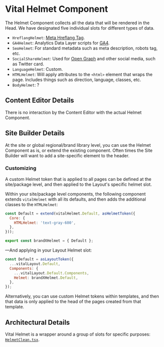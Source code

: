 # Vital Helmet Component

The Helmet Component collects all the data that will be rendered in the Head. We have designated
five individual slots for different types of data.

- `HreflangHelmet`: [Meta Hreflang Tag](https://moz.com/learn/seo/hreflang-tag ':target=_blank').
- `GA4Helmet`: Analytics Data Layer scripts for [GA4](https://developers.google.com/analytics/
  ':target=_blank').
- `SeoHelmet`: For standard metadata such as meta description, robots tag, etc.
- `SocialShareHelmet`: Used for [Open Graph](https://ogp.me/ ':target=_blank') and other social
  media, such as Twitter card.
- `LanguageHelmet`: Custom.
- `HTMLHelmet`: Will apply attributes to the `<html>` element that wraps the page. Includes things
  such as direction, language, classes, etc.
  <!-- TODO: Add description -->
- `BodyHelmet`: ?

## Content Editor Details

There is no interaction by the Content Editor with the actual Helmet Component.

## Site Builder Details

At the site or global regional/brand library level, you can use the Helmet Component as is, or
extend the existing component. Often times the Site Builder will want to add a site-specific element
to the header.

### Customizing

A custom Helmet token that is applied to all pages can be defined at the site/package level, and
then applied to the Layout's specific helmet slot.

Within your site/package level components, the following component extends `vitalHelmet` with all
its defaults, and then adds the additional classes to the `HTMLHelmet`:

```js
const Default = extend(vitalHelmet.Default, asHelmetToken({
  Core: {
    HTMLHelmet: 'text-gray-600',
  },
}));

export const brandXHelmet = { Default };
```

—And applying in your Layout Helmet slot:

```js
const Default = asLayoutToken({
  ...vitalLayout.Default,
  Components: {
    ...vitalLayout.Default.Components,
    Helmet: brandXHelmet.Default,
  },
});
```

Alternatively, you can use custom Helmet tokens within templates, and then that data is only applied
to the head of the pages created from that template.

## Architectural Details

Vital Helmet is a wrapper around a group of slots for specific purposes:
[`HelmetClean.tsx`](https://github.com/johnsonandjohnson/Bodiless-JS/blob/main/packages/vital-layout/src/components/Helmet/HelmetClean.tsx).
